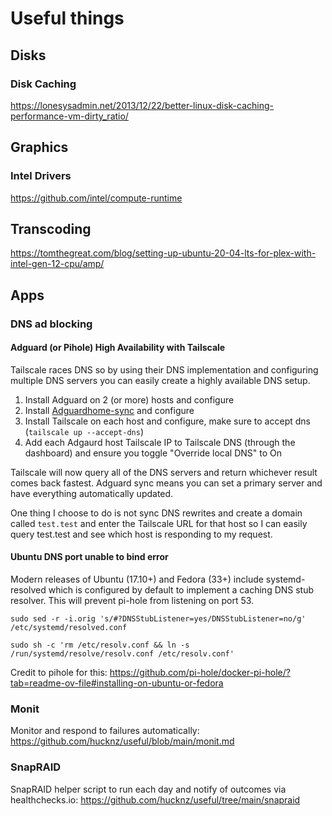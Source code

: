 # Useful things

## Disks
### Disk Caching
https://lonesysadmin.net/2013/12/22/better-linux-disk-caching-performance-vm-dirty_ratio/

## Graphics
### Intel Drivers
https://github.com/intel/compute-runtime

## Transcoding
https://tomthegreat.com/blog/setting-up-ubuntu-20-04-lts-for-plex-with-intel-gen-12-cpu/amp/

## Apps
### DNS ad blocking
#### Adguard (or Pihole) High Availability with Tailscale
Tailscale races DNS so by using their DNS implementation and configuring multiple DNS servers you can easily create a highly available DNS setup. 
1. Install Adguard on 2 (or more) hosts and configure
2. Install [Adguardhome-sync](https://github.com/bakito/adguardhome-sync) and configure
3. Install Tailscale on each host and configure, make sure to accept dns (`tailscale up --accept-dns`)
4. Add each Adgaurd host Tailscale IP to Tailscale DNS (through the dashboard) and ensure you toggle "Override local DNS" to On

Tailscale will now query all of the DNS servers and return whichever result comes back fastest. Adguard sync means you can set a primary server and have everything automatically updated. 

One thing I choose to do is not sync DNS rewrites and create a domain called `test.test` and enter the Tailscale URL for that host so I can easily query test.test and see which host is responding to my request. 

#### Ubuntu DNS port unable to bind error
Modern releases of Ubuntu (17.10+) and Fedora (33+) include systemd-resolved which is configured by default to implement a caching DNS stub resolver. This will prevent pi-hole from listening on port 53. 

`sudo sed -r -i.orig 's/#?DNSStubListener=yes/DNSStubListener=no/g' /etc/systemd/resolved.conf`

`sudo sh -c 'rm /etc/resolv.conf && ln -s /run/systemd/resolve/resolv.conf /etc/resolv.conf'`

Credit to pihole for this: https://github.com/pi-hole/docker-pi-hole/?tab=readme-ov-file#installing-on-ubuntu-or-fedora

### Monit
Monitor and respond to failures automatically: https://github.com/hucknz/useful/blob/main/monit.md

### SnapRAID
SnapRAID helper script to run each day and notify of outcomes via healthchecks.io: https://github.com/hucknz/useful/tree/main/snapraid
